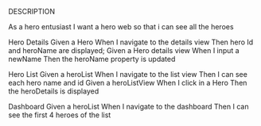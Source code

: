 DESCRIPTION

As a hero entusiast I want a hero web so that i can see all the heroes

Hero Details Given a Hero When I navigate to the details view Then hero Id and heroName are displayed;
Given a Hero details view When I input a newName Then the heroName property is updated

Hero List Given a heroList When I navigate to the list view Then I can see each hero name and id
Given a heroListView When I click in a Hero Then the heroDetails is displayed

Dashboard Given a heroList When I navigate to the dashboard Then I can see the first 4 heroes of the list
